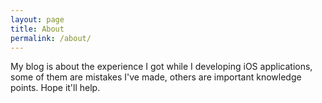 ```yaml
---
layout: page
title: About
permalink: /about/
---
```


My blog is about the experience I got while I developing iOS applications, some of them are mistakes I've made, others are important knowledge points.
Hope it'll help. 
